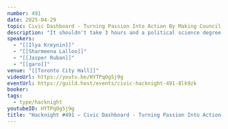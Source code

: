 ```yaml
---
number: 491
date: 2025-04-29
topic: Civic Dashboard - Turning Passion Into Action By Making Council Accessible To All
description: "It shouldn't take 3 hours and a political science degree to understand City Council and how to meaningfully engage with it.\nCivic Dashboard (civicdashboard.ca) is a 100% volunteer-run effort to make it take a few minutes, make Toronto the most people-powered version of itself, and have fun doing it!\nUnderstand how Council works, see your councillor's voting record, get alerts whenever an item relevant to you is coming up, and take meaningful action with 1 click - and we're just getting started \U0001F601"
speakers:
  - "[[Ilya Kreynin]]"
  - "[[Sharmeena Lalloo]]"
  - "[[Jasper Ruban]]"
  - "[[garo]]"
venue: "[[Toronto City Hall]]"
videoUrl: https://youtu.be/HYTPqOg5j9g
eventUrl: https://guild.host/events/civic-hacknight-491-8lk9zk
booker:
tags:
  - type/hacknight
youtubeID: HYTPqOg5j9g
title: "Hacknight #491 – Civic Dashboard - Turning Passion Into Action By Making Council Accessible To All"
---
```

